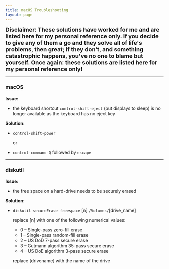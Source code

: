 ```yaml
---
title: macOS Troubleshooting
layout: page
---
```


<font size="4">
<b>Disclaimer: These solutions have worked for me and are listed here for my personal reference only. If you decide to give any of them a go and they solve all of life's problems, then great; if they don't, and something catastrophic happens, you've no one to blame but yourself. Once again: these solutions are listed here for my personal reference only!</b>
</font>

---

### macOS ###

**Issue:**

- the keyboard shortcut `control-shift-eject` (put displays to sleep) is no longer available as the keyboard has no eject key

**Solution:**

- `control-shift-power`

  or
  
- `control-command-Q` followed by `escape`

---

### diskutil ###

**Issue:**

- the free space on a hard-drive needs to be securely erased

**Solution:**

- `diskutil secureErase freespace` [n] `/Volumes/`[drive_name]

  replace [n] with one of the following numerical values:

    - 0 – Single-pass zero-fill erase
    - 1 – Single-pass random-fill erase
    - 2 – US DoD 7-pass secure erase
    - 3 – Gutmann algorithm 35-pass secure erase
    - 4 – US DoE algorithm 3-pass secure erase
    
  replace [drivename] with the name of the drive
